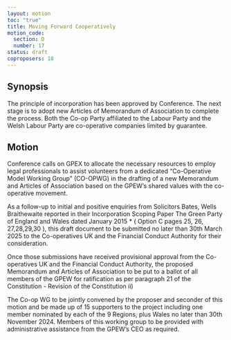 ```yaml
---
layout: motion
toc: "true"
title: Moving Forward Cooperatively
motion_code:
  section: D
  number: 17
status: draft
coproposers: 18
---
```

## Synopsis

The principle of incorporation has been approved by Conference. The next stage is to adopt new Articles of Memorandum of Association to complete the process. Both the Co-op Party affiliated to the Labour Party and the Welsh Labour Party are co-operative companies limited by guarantee.

## Motion

Conference calls on GPEX to allocate the necessary resources to employ legal professionals to assist volunteers from a dedicated “Co-Operative Model Working Group” (CO-OPWG) in the drafting of a new Memorandum and Articles of Association based on the GPEW’s shared values with the co-operative movement.

As a follow-up to initial and positive enquiries from Solicitors Bates, Wells Braithewaite reported in their Incorporation Scoping Paper The Green Party of England and Wales dated January 2015 * ( Option C pages 25, 26, 27,28,29,30 ), this draft document to be submitted no later than 30th March 2025 to the Co-operatives UK and the Financial Conduct Authority for their consideration.

Once those submissions have received provisional approval from the Co-operatives UK and the Financial Conduct Authority, the proposed Memorandum and Articles of Association to be put to a ballot of all members of the GPEW for ratification as per paragraph 21 of the Constitution - Revision of the Constitution ii)

The Co-op WG to be jointly convened by the proposer and seconder of this motion and be made up of 15 supporters to the project including one member nominated by each of the 9 Regions, plus Wales no later than 30th November 2024. Members of this working group to be provided with administrative assistance from the GPEW’s CEO as required.